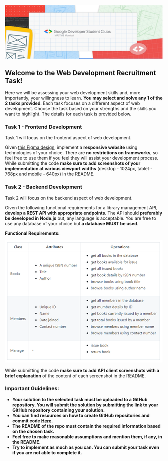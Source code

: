 ![Banner](https://raw.githubusercontent.com/GDSC-NMIMS-MPSTME-Mumbai/Web-Dev-Recruitment-Task-22/main/GDSC%20MPSTME%20logo.png)
## Welcome to the Web Development Recruitment Task!

Here we will be assessing your web development skills and, more importantly, your willingness to learn. **You may select and solve any 1 of the 2 tasks provided**. Each task focuses on a different aspect of web development. Choose the task based on your strengths and the skills you want to highlight. The details for each task is provided below.

### Task 1 - Frontend Development

Task 1 will focus on the frontend aspect of web development.

Given [this Figma design](https://www.figma.com/file/xzrHVfGwkvjPdf2PvU61Je/GDSC-Web-Dev-Phase-1-Task?node-id=1%3A3), implement a **responsive website** using technologies of your choice. There are **no restrictions on frameworks**, so feel free to use them if you feel they will assist your development process.
While submitting the code **make sure to add screenshots of your implementation at various viewport widths** (desktop - 1024px, tablet - 768px and mobile - 640px) in the README.

### Task 2 - Backend Development

Task 2 will focus on the backend aspect of web development.

Given the following functional requirements for a library management API, **develop a REST API with appropriate endpoints**. The API should **preferably be developed in Node.js** but, any language is acceptable. You are free to use any database of your choice but **a database MUST be used**.

**Functional Requirements:**

![Functional Requirements Table](https://raw.githubusercontent.com/GDSC-NMIMS-MPSTME-Mumbai/Web-Dev-Recruitment-Task-22/main/Functional%20Requirements%20Table.png)

While submitting the code **make sure to add API client screenshots with a brief explanation** of the content of each screenshot in the README.

### Important Guidelines:
- **Your solution to the selected task must be uploaded to a GitHub repository. You will submit the solution by submitting the link to your GitHub repository containing your solution.**
- **You can find resources on how to create GitHub repositories and commit code [Here](https://rogerdudler.github.io/git-guide/).**
- **The README of the repo must contain the required information based on the chosen task.**
- **Feel free to make reasonable assumptions and mention them, if any, in the README.**
- **Try to implement as much as you can. You can submit your task even if you are not able to complete it.**
